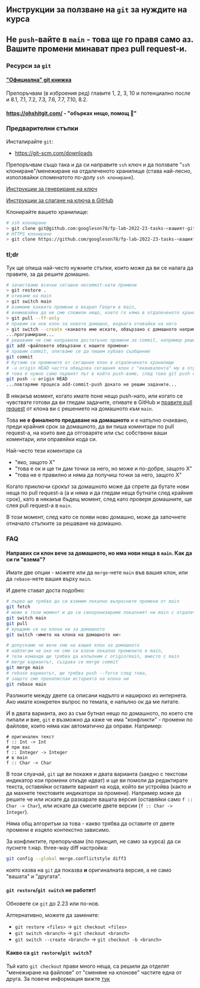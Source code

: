 ## Инструкции за ползване на `git` за нуждите на курса

## Не `push`-вайте в `main` - това ще го правя само аз. Вашите промени минават през pull request-и.

### Ресурси за `git`
#### ["Официална" git книжка](https://git-scm.com/book/en/v2)
Препоръчвам (в изброения ред) главите 1, 2, 3, 10 и потенциално после и 8.1, 7.1, 7.2, 7.3, 7.6, 7.7, 7.10, 8.2.
#### https://ohshitgit.com/ - "обърках нещо, помощ 🥺"

### Предварителни стъпки
Инсталирайте `git`:
* https://git-scm.com/downloads

Препоръчвам също така и да си направите `ssh` ключ и да ползвате "`ssh` клониране"/менежиране на отдалеченото хранилище (става най-лесно, използвайки споменатото по-долу `ssh клониране`).

[Инструкции за генериране на ключ](https://docs.github.com/en/authentication/connecting-to-github-with-ssh/generating-a-new-ssh-key-and-adding-it-to-the-ssh-agent#generating-a-new-ssh-key)

[Инструкции за слагане на ключа в GitHub](https://docs.github.com/en/authentication/connecting-to-github-with-ssh/adding-a-new-ssh-key-to-your-github-account)

Клонирайте вашето хранилище:
```sh
# ssh клониране
> git clone git@github.com:googleson78/fp-lab-2022-23-tasks-<вашият-github-потребител>.git
# HTTPS клониране
> git clone https://github.com/googleson78/fp-lab-2022-23-tasks-<вашият-github-потребител>.git
```

### tl;dr
Тук ще опиша най-често нужните стъпки, които може да ви се налага да правите, за да решите домашно.

```sh
# зачистваме всички сегашни неcommit-нати промени
> git restore .
# отиваме на main
> git switch main
# взимаме каквито промени е вкарал Георги в main,
# внимавайки да не сме сложили нещо, което го няма в отдалеченото хранилище
> git pull --ff-only
# правим си нов клон за новото домашно, веднага отивайки на него
> git switch --create <каквото име искате, обвързано с домашното например>
...програмиране...
# решаваме че сме направили достатъчно промени за commit, например решили сме една задача
git add <файловете обвързани с нашите промени>
# правим commit, опитваме се да пишем хубаво съобщение
git commit
# бутаме си промените от сегашния клон в отдалеченото хранилище
# -u origin HEAD частта обвързва сегашния клон с "еквивалента" му в отдалеченото хранилище
# това е нужно само първият път в който push-ваме, след това git push e достатъчно
git push -u origin HEAD
...повтаряме процеса add-commit-push докато не решим задачите...
```
В някакъв момент, когато имате поне нещо push-нато, или когато се чувствате готови да
ви гледам задачите, отивате в GitHub и [правите pull request](https://docs.github.com/en/pull-requests/collaborating-with-pull-requests/proposing-changes-to-your-work-with-pull-requests/creating-a-pull-request) от клона ви с решението на домашното към `main`.

Това **не е финалното предаване на домашното** и е напълно очаквано, преди крайния срок за домашното, да ви пиша коментари по pull request-а, на които вие да отговаряте или със собствени ваши коментари, или оправяйки кода си.

Най-често тези коментари са
* "яко, защото X"
* "това е ок и ще ти дам точки за него, но може и по-добре, защото X"
* "това не е правилно и няма да получиш точки за него, защото X"

Когато приключи срокът за домашното може да спрете да бутате нови неща по pull request-а
(а и няма и да гледам неща бутнати след крайния срок), като в някакъв бъдещ момент, след като проверя домашните, ще слея pull request-а в `main`.

В този момент, след като се появи ново домашно, може да започнете отначало стъпките за решаване на домашно.

### FAQ

#### Направих си клон вече за домашното, но има нови неща в `main`. Как да си ги "взема"?

Имате две опции - можете или да `merge`-нете `main` във вашия клон, или да `rebase`-нете вашия върху `main`.

И двете стават доста подобно:
```sh
# първо ще трябва да си вземем локално въпросните промени от main
git fetch
# може в този момент и да си синхронизираме локалният ни main с отдалеченият такъв
git switch main
git pull
# връщаме се на клона ни за домашното
git switch <името на клона на домашното ни>

# допускаме че вече сме на вашия клон за домашното
# наблягам че ако не сме си взели локално промените в main,
# тези команди ще трябва да изпълним с origin/main, вместо с main
# merge вариантът, създава се merge commit
git merge main
# rebase вариантът, ще трябва push --force след това,
# защото сме пренапислаи историята на клона ни
git rebase main
```

Разликите между двете са описани надълго и нашироко из интернета. Ако имате конкретен въпрос по темата, е напълно ок да ме питате.

И в двата варианта, ако аз съм бутнал нещо по домашното, по което сте пипали и вие, `git` е възможно да каже че има "конфликти" -
промени по файлове, които няма как автоматично да оправи.
Например:
```
# оригинален текст
f :: Int -> Int
# при вас
f :: Integer -> Integer
# в main
f :: Char -> Char
```
В този слуачай, `git` ще ви покаже и двата варианта (заедно с текстови индикатор кои промени откъде идват) и ще ви помоли да
редактирате текста, оставяйки оставите вариант на кода, който ви устройва (както и да махнете текстовите индикатори за промени).
Например може да решите че или искате да разкарате вашата версия (оставяйки само `f :: Char -> Char`), или искате да смесите двете версии
(`f :: Char -> Integer`).

Няма общ алгоритъм за това - какво трябва да оставите от двете промени е изцяло контекстно зависимо.

За конфликтите, препоръчвам (по принцип, не само за курса) да си пуснете т.нар. three-way diff настройка:
```sh
git config --global merge.conflictstyle diff3
```
която казва на `git` да показва **и** оригиналната версия, а не само "вашата" и "другата".

#### `git restore`/`git switch` не работят!

Обновете си `git` до 2.23 или по-нов.

Алтернативно, можете да замените:
* `git restore <files>` -> `git checkout <files>`
* `git switch <branch>` -> `git checkout <branch>`
* `git switch --create <branch>` -> `git checkout -b <branch>`

#### Какво са `git restore`/`git switch`?

Тъй като `git checkout` прави много неща, са решили да отделят "менежиране на файлове" от "сменяне на клонове" частите една от друга.
За повече информация вижте [тук](https://github.blog/2019-08-16-highlights-from-git-2-23/#experimental-alternatives-for-git-checkout)

